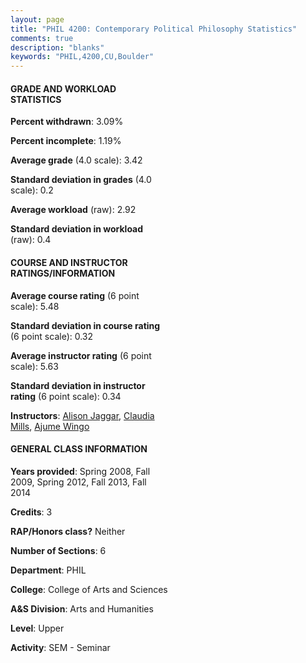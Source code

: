 ```yaml
---
layout: page
title: "PHIL 4200: Contemporary Political Philosophy Statistics"
comments: true
description: "blanks"
keywords: "PHIL,4200,CU,Boulder"
---
```

<head>
<script src="https://ajax.googleapis.com/ajax/libs/jquery/2.1.3/jquery.min.js"></script>
<script src="https://dl.dropboxusercontent.com/s/pc42nxpaw1ea4o9/highcharts.js?dl=0"></script>
<!-- <script src="../assets/js/highcharts.js"></script> -->
<style type="text/css">@font-face {
	font-family: "Bebas Neue";
	src: url(https://www.filehosting.org/file/details/544349/BebasNeue Regular.otf) format("opentype");
	}
	h1.Bebas { 
		font-family: "Bebas Neue", Verdana, Tahoma;
	}
</style>
</head>
<body>
	<div id="container" style="float: right; width: 45%; height: 88%; margin-left: 2.5%; margin-right: 2.5%;"></div>
	<script language="JavaScript">
		$(document).ready(function() {
		var chart = {type: 'column'};
		var title = {text: 'Grade Distribution'};
		var xAxis = {categories: ['A','B','C','D','F'],crosshair: true};
		var yAxis = {min: 0,title: {text: 'Percentage'}};
		var tooltip = {headerFormat: '<center><b><span style="font-size:20px">{point.key}</span></b></center>',
		               pointFormat: '<td style="padding:0"><b>{point.y:.1f}%</b></td>',
		               footerFormat: '</table>',shared: true,useHTML: true};
		var plotOptions = {column: {pointPadding: 0.0,borderWidth: 0}};  
		var credits = {enabled: false};var series= [{name: 'Percent',data: [64.54,22.05,9.8,0.88,2.73,]}];
		var json = {};
		json.chart = chart;
		json.title = title;
		json.tooltip = tooltip;
		json.xAxis = xAxis;
		json.yAxis = yAxis;  
		json.series = series;
		json.plotOptions = plotOptions;  
		json.credits = credits;
		$('#container').highcharts(json);
	});
	</script>
</body>
			   
#### GRADE AND WORKLOAD STATISTICS

**Percent withdrawn**: 3.09%

**Percent incomplete**: 1.19%

**Average grade** (4.0 scale): 3.42

**Standard deviation in grades** (4.0 scale): 0.2

**Average workload** (raw): 2.92

**Standard deviation in workload** (raw): 0.4

#### COURSE AND INSTRUCTOR RATINGS/INFORMATION

**Average course rating** (6 point scale): 5.48

**Standard deviation in course rating** (6 point scale): 0.32

**Average instructor rating** (6 point scale): 5.63

**Standard deviation in instructor rating** (6 point scale): 0.34

**Instructors**: <a href='../../instructors/Alison_Jaggar'>Alison Jaggar</a>, <a href='../../instructors/Claudia_Mills'>Claudia Mills</a>, <a href='../../instructors/Ajume_Wingo'>Ajume Wingo</a>

#### GENERAL CLASS INFORMATION

**Years provided**: Spring 2008, Fall 2009, Spring 2012, Fall 2013, Fall 2014

**Credits**: 3

**RAP/Honors class?** Neither

**Number of Sections**: 6

**Department**: PHIL

**College**: College of Arts and Sciences

**A&S Division**: Arts and Humanities

**Level**: Upper

**Activity**: SEM - Seminar
